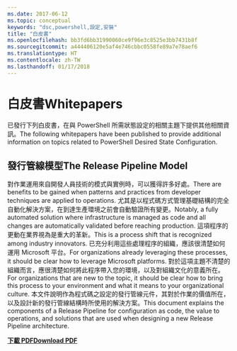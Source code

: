 ```yaml
---
ms.date: 2017-06-12
ms.topic: conceptual
keywords: "dsc,powershell,設定,安裝"
title: "白皮書"
ms.openlocfilehash: bb3fd6bb31990060ce9f96e3c8525e3bb7431b8f
ms.sourcegitcommit: a444406120e5af4e746cbbc0558fe89a7e78aef6
ms.translationtype: HT
ms.contentlocale: zh-TW
ms.lasthandoff: 01/17/2018
---
```

# <a name="whitepapers"></a><span data-ttu-id="e1d35-103">白皮書</span><span class="sxs-lookup"><span data-stu-id="e1d35-103">Whitepapers</span></span>

<span data-ttu-id="e1d35-104">已發行下列白皮書，在與 PowerShell 所需狀態設定的相關主題下提供其他相關資訊。</span><span class="sxs-lookup"><span data-stu-id="e1d35-104">The following whitepapers have been published to provide additional information on topics related to PowerShell Desired State Configuration.</span></span>

## <a name="the-release-pipeline-model"></a><span data-ttu-id="e1d35-105">發行管線模型</span><span class="sxs-lookup"><span data-stu-id="e1d35-105">The Release Pipeline Model</span></span>
<span data-ttu-id="e1d35-106">對作業運用來自開發人員技術的模式與實例時，可以獲得許多好處。</span><span class="sxs-lookup"><span data-stu-id="e1d35-106">There are benefits to be gained when patterns and practices from developer techniques are applied to operations.</span></span> <span data-ttu-id="e1d35-107">尤其是以程式碼方式管理基礎結構的完全自動化解決方案，在到達生產環境之前會自動驗證所有變更。</span><span class="sxs-lookup"><span data-stu-id="e1d35-107">Notably, a fully automated solution where infrastructure is managed as code and all changes are automatically validated before reaching production.</span></span> <span data-ttu-id="e1d35-108">這項程序的更動在業界視為是重大的革新。</span><span class="sxs-lookup"><span data-stu-id="e1d35-108">This is a process shift that is recognized among industry innovators.</span></span> <span data-ttu-id="e1d35-109">已充分利用這些處理程序的組織，應該很清楚如何運用 Microsoft 平台。</span><span class="sxs-lookup"><span data-stu-id="e1d35-109">For organizations already leveraging these processes, it should be clear how to leverage Microsoft platforms.</span></span> <span data-ttu-id="e1d35-110">對於這項主題不清楚的組織而言，應很清楚如何將此程序帶入您的環境，以及對組織文化的意義所在。</span><span class="sxs-lookup"><span data-stu-id="e1d35-110">For organizations that are new to the topic, it should be clear how to bring this process to your environment and what it means to your organizational culture.</span></span> <span data-ttu-id="e1d35-111">本文件說明作為程式碼之設定的發行管線元件，其對於作業的價值所在，以及設計新的發行管線結構時所使用的解決方案。</span><span class="sxs-lookup"><span data-stu-id="e1d35-111">This document explains the components of a Release Pipeline for configuration as code, the value to operations, and solutions that are used when designing a new Release Pipeline architecture.</span></span> 

<span data-ttu-id="e1d35-112">**[下載 PDF](http://aka.ms/thereleasepipelinemodelpdf)**</span><span class="sxs-lookup"><span data-stu-id="e1d35-112">**[Download PDF](http://aka.ms/thereleasepipelinemodelpdf)**</span></span>

